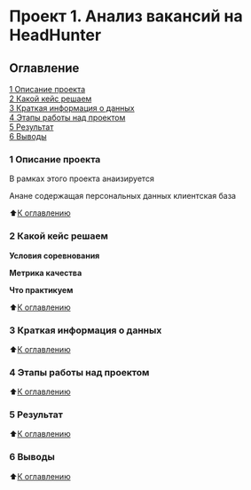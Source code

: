 # Проект 1. Анализ вакансий на HeadHunter 

## Оглавление
[1 Описание проекта](https://github.com/gleish/sf_ds/tree/main/project_1_hh/README.md/#1-Описание-проекта)  
[2 Какой кейс решаем](https://github.com/gleish/sf_ds/tree/main/project_1_hh/README.md/#2-Какой-кейс-решаем)  
[3 Краткая информация о данных](https://github.com/gleish/sf_ds/tree/main/project_1_hh/README.md/#3-Краткая-информация-о-данных)  
[4 Этапы работы над проектом](https://github.com/gleish/sf_ds/tree/main/project_1_hh/README.md/#4-Этапы-работы-над-проектом)  
[5 Результат](https://github.com/gleish/sf_ds/tree/main/project_1_hh/README.md/#5-Результат)  
[6 Выводы](https://github.com/gleish/sf_ds/tree/main/project_1_hh/README.md/#6-Выводы)  

### 1 Описание проекта

В рамках этого проекта анаизируется 

Анане содержащая персональных данных клиентская база 


:arrow_up:[К оглавлению](https://github.com/gleish/sf_ds/tree/main/project_1_hh/README.md/#Оглавление)  


### 2 Какой кейс решаем




**Условия соревнования**



**Метрика качества**



**Что практикуем**



:arrow_up:[К оглавлению](https://github.com/gleish/sf_ds/tree/main/project_1_hh/README.md/#Оглавление) 

### 3 Краткая информация о данных



:arrow_up:[К оглавлению](https://github.com/gleish/sf_ds/tree/main/project_1_hh/README.md/#Оглавление) 

### 4 Этапы работы над проектом



:arrow_up:[К оглавлению](https://github.com/gleish/sf_ds/tree/main/project_1_hh/README.md/#Оглавление) 

### 5 Результат



:arrow_up:[К оглавлению](https://github.com/gleish/sf_ds/tree/main/project_1_hh/README.md/#Оглавление) 

### 6 Выводы



:arrow_up:[К оглавлению](https://github.com/gleish/sf_ds/tree/main/project_1_hh/README.md/#Оглавление) 
